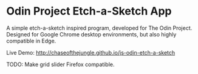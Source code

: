 # Odin Project Etch-a-Sketch App

A simple etch-a-sketch inspired program, developed for The Odin Project. Designed for Google Chrome desktop environments, but also highly compatible in Edge.

Live Demo: http://chaseofthejungle.github.io/js-odin-etch-a-sketch

TODO: Make grid slider Firefox compatible.
